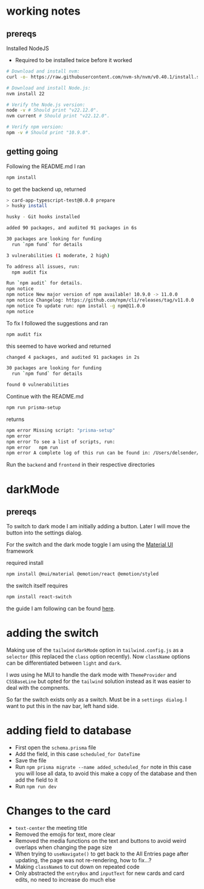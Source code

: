 # working notes

## prereqs
Installed NodeJS 

- Required to be installed twice before it worked 
```bash
# Download and install nvm:
curl -o- https://raw.githubusercontent.com/nvm-sh/nvm/v0.40.1/install.sh | bash

# Download and install Node.js:
nvm install 22

# Verify the Node.js version:
node -v # Should print "v22.12.0".
nvm current # Should print "v22.12.0".

# Verify npm version:
npm -v # Should print "10.9.0".
```

## getting going

Following the README.md I ran 
```bash
npm install
```

to get the backend up, returned 

```bash
> card-app-typescript-test@0.0.0 prepare
> husky install

husky - Git hooks installed

added 90 packages, and audited 91 packages in 6s

30 packages are looking for funding
  run `npm fund` for details

3 vulnerabilities (1 moderate, 2 high)

To address all issues, run:
  npm audit fix

Run `npm audit` for details.
npm notice
npm notice New major version of npm available! 10.9.0 -> 11.0.0
npm notice Changelog: https://github.com/npm/cli/releases/tag/v11.0.0
npm notice To update run: npm install -g npm@11.0.0
npm notice
```

To fix I followed the suggestions and ran

```bash
npm audit fix
```
this seemed to have worked and returned 

```bash
changed 4 packages, and audited 91 packages in 2s

30 packages are looking for funding
  run `npm fund` for details

found 0 vulnerabilities
```

Continue with the README.md

```bash
npm run prisma-setup
```

returns 

```bash
npm error Missing script: "prisma-setup"
npm error
npm error To see a list of scripts, run:
npm error   npm run
npm error A complete log of this run can be found in: /Users/delsender/.npm/_logs/2025-01-02T13_04_13_950Z-debug-0.log
```

Run the ```backend``` and ```frontend``` in their respective directories

# darkMode

## prereqs

To switch to dark mode I am initially adding a button. Later I will move the button into the settings dialog. 

For the switch and the dark mode toggle I am using the [Material UI ](https://mui.com/material-ui/?srsltid=AfmBOorURagA0xY21WpVzTHhcc9kxXEolrDDFz5gNNDwbGZcc1fkUc_I) framework

required install 

```bash
npm install @mui/material @emotion/react @emotion/styled
```

the switch itself requires

```bash
npm install react-switch
```

the guide I am following can be found [here](https://semaphoreci.com/blog/dark-mode-reactjs-material-ui#:~:text=To%20toggle%20between%20the%20light,it%20in%20the%20App%20component.).

# adding the switch

Making use of the ```tailwind``` ```darkMode``` option in ```tailwind.config.js``` as a ```selector``` (this replaced the ```class``` option recently). Now ```className``` options can be differentiated between ```light``` and ```dark```. 

I _was_ using he MUI to handle the dark mode with ```ThemeProvider``` and ```CSSBaseLine``` but opted for the ```tailwind``` solution instead as it was easier to deal with the compnents.

So far the switch exists only as a switch. Must be in a ```settings dialog```. I want to put this in the nav bar, left hand side.


# adding field to database 

- First open the ```schema.prisma``` file
- Add the field, in this case ```scheduled_for DateTime```
- Save the file 
- Run ```npm prisma migrate --name added_scheduled_for``` note in this case you will lose all data, to avoid this make a copy of the database and then add the field to it
- Run ```npm run dev```

# Changes to the card

- ```text-center``` the meeting title
- Removed the emojis for text, more clear
- Removed the media functions on the text and buttons to avoid weird overlaps when changing the page size
- When trying to ```useNavigate()``` to get back to the All Entries page after updating, the page was not re-rendering, how to fix...?
- Making ```className```s to cut down on repeated code
- Only abstracted the ```entryBox``` and ```inputText``` for new cards and card edits, no need to increase do much else